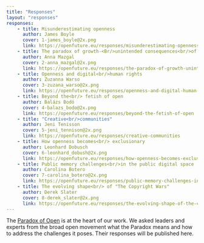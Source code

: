 ```yaml
---
title: "Responses"
layout: "responses"
responses:
    - title: Misunderestimating openness
      author: James Boyle
      cover: 1-james_boyle@2x.png
      link: https://openfuture.eu/responses/misunderestimating-openness
    - title: The paradox of growth-<Br/>unintended consequences<br/>of open
      author: Anna Mazgal
      cover: 2-anna_mazgal@2x.png
      link: https://openfuture.eu/responses/the-paradox-of-growth-unintended-consequences-of-open
    - title: Openness and digital<br/>human rights
      author: Zuzanna Warso
      cover: 3-zuzana_warso@2x.png
      link: https://openfuture.eu/responses/openness-and-digital-human-rights
    - title: Beyond the<br/> fetish of open
      author: Balázs Bodó
      cover: 4-balazs_bodo@2x.png
      link: https://openfuture.eu/responses/beyond-the-fetish-of-open
    - title: "Creative<br/>communities"
      author: Jeni Tenisson
      cover: 5-jeni_tennison@2x.png
      link: https://openfuture.eu/responses/creative-communities
    - title: How openness becomes<br/> exclusionary
      author: Leonhard Dobusch
      cover: 6-leonhard_dobush@2x.png
      link: https://openfuture.eu/responses/how-openness-becomes-exclusionary
    - title: Public memory challenges<br/>in the public digital space
      author: Carolina Botero
      cover: 7-carolina_botero@2x.png
      link: https://openfuture.eu/responses/public-memory-challenges-in-the-public-digital-space
    - title: The evolving shape<br/> of "The Copyright Wars"
      author: Derek Slater
      cover: 8-derek_slater@2x.png
      link: https://openfuture.eu/responses/the-evolving-shape-of-the-copyright-wars
---
```

The <a href="http://paradox.openfuture.eu/">Paradox of Open</a> is at the heart of our work. We asked leaders and experts from the broad open movement what the Paradox means and how to address the challenges it poses. Their responses will be published here.
